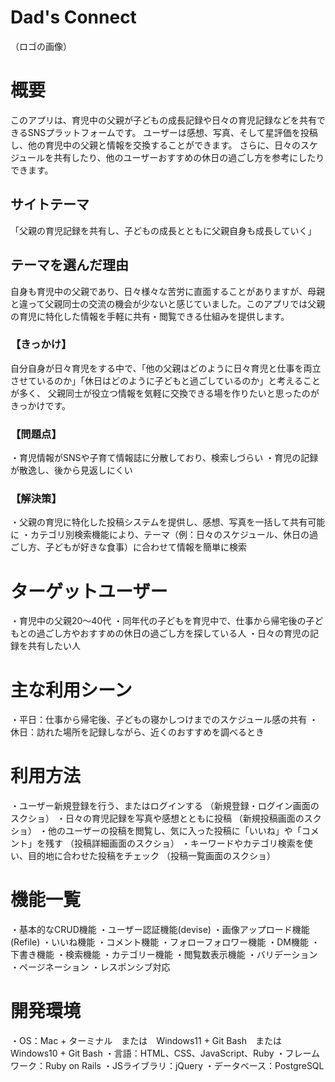 # Dad's Connect

（ロゴの画像）

# 概要
このアプリは、育児中の父親が子どもの成長記録や日々の育児記録などを共有できるSNSプラットフォームです。
ユーザーは感想、写真、そして星評価を投稿し、他の育児中の父親と情報を交換することができます。 
さらに、日々のスケジュールを共有したり、他のユーザーおすすめの休日の過ごし方を参考にしたりできます。

## サイトテーマ
「父親の育児記録を共有し、子どもの成長とともに父親自身も成長していく」

## テーマを選んだ理由
自身も育児中の父親であり、日々様々な苦労に直面することがありますが、母親と違って父親同士の交流の機会が少ないと感じていました。このアプリでは父親の育児に特化した情報を手軽に共有・閲覧できる仕組みを提供します。

### 【きっかけ】
自分自身が日々育児をする中で、「他の父親はどのように日々育児と仕事を両立させているのか」「休日はどのように子どもと過ごしているのか」と考えることが多く、 父親同士が役立つ情報を気軽に交換できる場を作りたいと思ったのがきっかけです。

### 【問題点】
・育児情報がSNSや子育て情報誌に分散しており、検索しづらい
・育児の記録が散逸し、後から見返しにくい

### 【解決策】
・父親の育児に特化した投稿システムを提供し、感想、写真を一括して共有可能に
・カテゴリ別検索機能により、テーマ（例：日々のスケジュール、休日の過ごし方、子どもが好きな食事）に合わせて情報を簡単に検索

# ターゲットユーザー 
・育児中の父親20〜40代 
・同年代の子どもを育児中で、仕事から帰宅後の子どもとの過ごし方やおすすめの休日の過ごし方を探している人
・日々の育児の記録を共有したい人

# 主な利用シーン
・平日：仕事から帰宅後、子どもの寝かしつけまでのスケジュール感の共有
・休日：訪れた場所を記録しながら、近くのおすすめを調べるとき

# 利用方法
・ユーザー新規登録を行う、またはログインする （新規登録・ログイン画面のスクショ）
・日々の育児記録を写真や感想とともに投稿 （新規投稿画面のスクショ）
・他のユーザーの投稿を閲覧し、気に入った投稿に「いいね」や「コメント」を残す （投稿詳細画面のスクショ）
・キーワードやカテゴリ検索を使い、目的地に合わせた投稿をチェック （投稿一覧画面のスクショ）

# 機能一覧
・基本的なCRUD機能
・ユーザー認証機能(devise)
・画像アップロード機能(Refile)
・いいね機能 
・コメント機能
・フォローフォロワー機能
・DM機能
・下書き機能
・検索機能
・カテゴリー機能
・閲覧数表示機能
・バリデーション
・ページネーション
・レスポンシブ対応

# 開発環境
・OS：Mac + ターミナル　または　Windows11 + Git Bash　または　Windows10 + Git Bash
・言語：HTML、CSS、JavaScript、Ruby
・フレームワーク：Ruby on Rails
・JSライブラリ：jQuery
・データベース：PostgreSQL